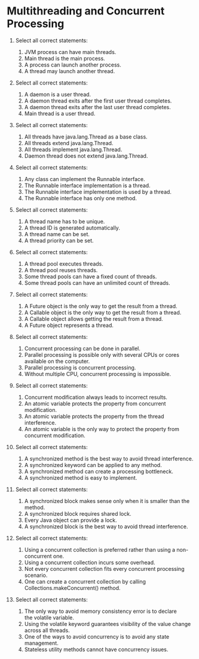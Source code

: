 

Multithreading and Concurrent Processing
========================================

1.  Select all correct statements:
    1.  JVM process can have main threads.
    2.  Main thread is the main process.
    3.  A process can launch another process.
    4.  A thread may launch another thread.

2.  Select all correct statements:
    1.  A daemon is a user thread.
    2.  A daemon thread exits after the first user thread completes.
    3.  A daemon thread exits after the last user thread completes.
    4.  Main thread is a user thread.

3.  Select all correct statements:
    1.  All threads have java.lang.Thread as a base class.
    2.  All threads extend java.lang.Thread.
    3.  All threads implement java.lang.Thread.
    4.  Daemon thread does not extend java.lang.Thread.

4.  Select all correct statements:
    1.  Any class can implement the Runnable interface.
    2.  The Runnable interface implementation is a thread.
    3.  The Runnable interface implementation is used by a thread.
    4.  The Runnable interface has only one method.

5.  Select all correct statements:
    1.  A thread name has to be unique.
    2.  A thread ID is generated automatically.
    3.  A thread name can be set.
    4.  A thread priority can be set.

6.  Select all correct statements:
    1.  A thread pool executes threads.
    2.  A thread pool reuses threads.
    3.  Some thread pools can have a fixed count of threads.
    4.  Some thread pools can have an unlimited count of threads.

7.  Select all correct statements:
    1.  A Future object is the only way to get the result from a thread.
    2.  A Callable object is the only way to get the result from a
        thread.
    3.  A Callable object allows getting the result from a thread.
    4.  A Future object represents a thread.

8.  Select all correct statements:
    1.  Concurrent processing can be done in parallel.
    2.  Parallel processing is possible only with several CPUs or cores
        available on the computer.
    3.  Parallel processing is concurrent processing.
    4.  Without multiple CPU, concurrent processing is impossible.

9.  Select all correct statements:
    1.  Concurrent modification always leads to incorrect results.
    2.  An atomic variable protects the property from concurrent
        modification.
    3.  An atomic variable protects the property from the thread
        interference.
    4.  An atomic variable is the only way to protect the property from
        concurrent modification.

10. Select all correct statements:
    1.  A synchronized method is the best way to avoid thread
        interference.
    2.  A synchronized keyword can be applied to any method.
    3.  A synchronized method can create a processing bottleneck.
    4.  A synchronized method is easy to implement.

11. Select all correct statements:
    1.  A synchronized block makes sense only when it is smaller than
        the method.
    2.  A synchronized block requires shared lock.
    3.  Every Java object can provide a lock.
    4.  A synchronized block is the best way to avoid thread
        interference.

12. Select all correct statements:
    1.  Using a concurrent collection is preferred rather than using a
        non-concurrent one.
    2.  Using a concurrent collection incurs some overhead.
    3.  Not every concurrent collection fits every concurrent processing
        scenario.
    4.  One can create a concurrent collection by calling
        Collections.makeConcurrent() method.

13. Select all correct statements:
    1.  The only way to avoid memory consistency error is to declare
        the volatile variable.
    2.  Using the volatile keyword guarantees visibility of the value
        change across all threads.
    3.  One of the ways to avoid concurrency is to avoid any state
        management.
    4.  Stateless utility methods cannot have concurrency issues.

